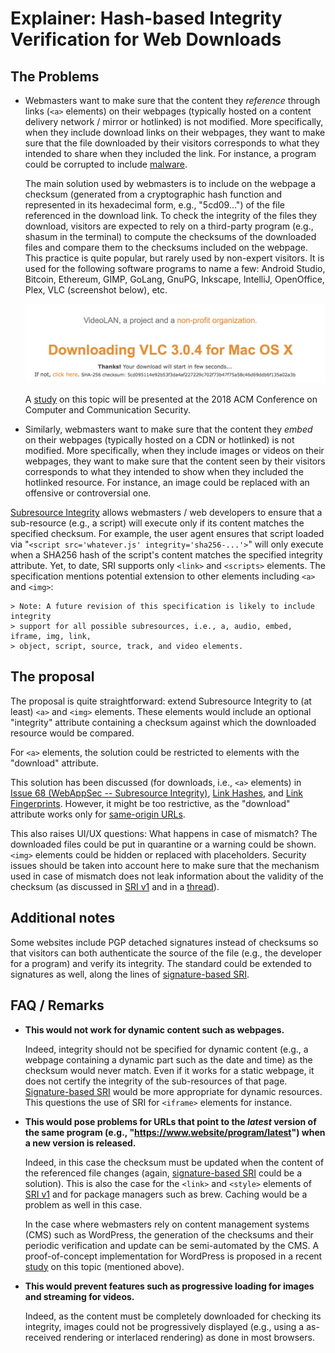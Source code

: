 # Explainer: Hash-based Integrity Verification for Web Downloads

## The Problems

*   Webmasters want to make sure that the content they _reference_  through links (`<a>` elements) on their webpages (typically hosted on a content delivery network / mirror or hotlinked) is not modified. More specifically, when they include download links on their webpages, they want to make sure that the file downloaded by their visitors corresponds to what they intended to share when they included the link. For instance, a program could be corrupted to include [malware][Keydnap].

	The main solution used by webmasters is to include on the webpage a checksum (generated from a cryptographic hash function and represented in its hexadecimal form, e.g., "5cd09...") of the file referenced in the download link. To check the integrity of the files they download, visitors are expected to rely on a third-party program (e.g., shasum in the terminal) to compute the checksums of the downloaded files and compare them to the checksums included on the webpage. This practice is quite popular, but rarely used by non-expert visitors. It is used for the following software programs to name a few: Android Studio, Bitcoin, Ethereum, GIMP, GoLang, GnuPG, Inkscape, IntelliJ, OpenOffice, Plex, VLC (screenshot below), etc.
	
	![Screenshot of VLC's download webpage featuring a SHA-1 checksum](vlc.png)

	A [study][CCS] on this topic will be presented at the 2018 ACM Conference on Computer and Communication Security.

*   Similarly, webmasters want to make sure that the content they _embed_ on their webpages (typically hosted on a CDN or hotlinked) is not modified. More specifically, when they include images or videos on their webpages, they want to make sure that the content seen by their visitors corresponds to what they intended to show when they included the hotlinked resource. For instance, an image could be replaced with an offensive or controversial one.

[Subresource Integrity][SRI] allows webmasters / web developers to ensure that a sub-resource (e.g., a script) will execute only
    if its content matches the specified checksum. For example, the user agent ensures that script loaded via
    "`<script src='whatever.js' integrity='sha256-...'>`" will only execute when a SHA256 hash of
    the script's content matches the specified integrity attribute. Yet, to date, SRI supports only `<link>` and `<scripts>` elements. The specification mentions potential extension to other elements including `<a>` and `<img>`:
    
    > Note: A future revision of this specification is likely to include integrity
    > support for all possible subresources, i.e., a, audio, embed, iframe, img, link,
    > object, script, source, track, and video elements.


## The proposal
The proposal is quite straightforward: extend Subresource Integrity to (at least) `<a>` and `<img>` elements. These elements would include an optional "integrity" attribute containing a checksum against which the downloaded resource would be compared.

For `<a>` elements, the solution could be restricted to elements with the "download" attribute. 

This solution has been discussed (for downloads, i.e., `<a>` elements) in [Issue 68 (WebAppSec -- Subresource Integrity)][SRI68], [Link Hashes][LinkHashes], and [Link Fingerprints][LinkFingerprints]. However, it might be too restrictive, as the "download" attribute works only for [same-origin URLs][download-same-origin].

This also raises UI/UX questions: What happens in case of mismatch? The downloaded files could be put in quarantine or a warning could be shown. `<img>` elements could be hidden or replaced with placeholders. Security issues should be taken into account here to make sure that the mechanism used in case of mismatch does not leak information about the validity of the checksum (as discussed in [SRI v1][SRIcross] and in a [thread][SRI68]). 

## Additional notes

Some websites include PGP detached signatures instead of checksums so that visitors can both authenticate the source of the file (e.g., the developer for a program) and verify its integrity. The standard could be extended to signatures as well, along the lines of [signature-based SRI][signature-based-sri].

## FAQ / Remarks

* **This would not work for dynamic content such as webpages.**

	Indeed, integrity should not be specified for dynamic content (e.g., a webpage containing a dynamic part such as the date and time) as the checksum would never match. Even if it works for a static webpage, it does not certify the integrity of the sub-resources of that page. [Signature-based SRI][signature-based-sri] would be more appropriate for dynamic resources. This questions the use of SRI for `<iframe>` elements for instance.

* **This would pose problems for URLs that point to the _latest_ version of the same program (e.g., "https://www.website/program/latest") when a new version is released.**

	Indeed, in this case the checksum must be updated when the content of the referenced file changes (again, [signature-based SRI][signature-based-sri] could be a solution). This is also the case for the `<link>` and `<style>` elements of [SRI v1][SRI] and for package managers such as brew. Caching would be a problem as well in this case.

	In the case where webmasters rely on content management systems (CMS) such as WordPress, the generation of the checksums and their periodic verification and update can be semi-automated by the CMS. A proof-of-concept implementation for WordPress is proposed in a recent [study][CCS] on this topic (mentioned above).
	
* **This would prevent features such as progressive loading for images and streaming for videos.**

	Indeed, as the content must be completely downloaded for checking its integrity, images could not be progressively displayed (e.g., using a as-received rendering or interlaced rendering) as done in most browsers.

[Keydnap]: https://transmissionbt.com/keydnap_qa/
[SRI]: https://w3c.github.io/webappsec-subresource-integrity/
[download-same-origin]: https://developer.mozilla.org/en-US/docs/Web/HTML/Element/a
[SRI68]: https://github.com/w3c/webappsec-subresource-integrity/issues/68
[origin-policy]: https://wicg.github.io/origin-policy/
[CCS]: https://serval.unil.ch/resource/serval:BIB_9BD511E5C0D0.P001/REF
[LinkHashes]: https://wiki.whatwg.org/wiki/Link_Hashes`
[LinkFingerprints]: http://www.gerv.net/security/link-fingerprints/
[signature-based-sri]: https://github.com/mikewest/signature-based-sri
[SRIcross]: https://w3c.github.io/webappsec-subresource-integrity/#cross-origin-data-leakage
